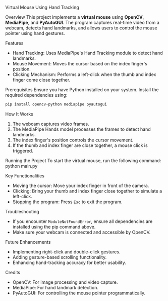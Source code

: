  Virtual Mouse Using Hand Tracking

 Overview
This project implements a **virtual mouse** using **OpenCV**, **MediaPipe**, and **PyAutoGUI**. The program captures real-time video from a webcam, detects hand landmarks, and allows users to control the mouse pointer using hand gestures.

Features
- Hand Tracking: Uses MediaPipe's Hand Tracking module to detect hand landmarks.
- Mouse Movement: Moves the cursor based on the index finger's position.
- Clicking Mechanism: Performs a left-click when the thumb and index finger come close together.

Prerequisites
Ensure you have Python installed on your system. Install the required dependencies using:

```sh
pip install opencv-python mediapipe pyautogui
```

 How It Works
1. The webcam captures video frames.
2. The MediaPipe Hands model processes the frames to detect hand landmarks.
3. The index finger's position controls the cursor movement.
4. If the thumb and index finger are close together, a mouse click is triggered.

 Running the Project
To start the virtual mouse, run the following command:
python main.py


Key Functionalities
- Moving the cursor: Move your index finger in front of the camera.
- Clicking: Bring your thumb and index finger close together to simulate a left-click.
- Stopping the program: Press `Esc` to exit the program.

 Troubleshooting
- If you encounter `ModuleNotFoundError`, ensure all dependencies are installed using the pip command above.
- Make sure your webcam is connected and accessible by OpenCV.

Future Enhancements
- Implementing right-click and double-click gestures.
- Adding gesture-based scrolling functionality.
- Enhancing hand-tracking accuracy for better usability.

Credits
- OpenCV: For image processing and video capture.
- MediaPipe: For hand landmark detection.
- PyAutoGUI: For controlling the mouse pointer programmatically.


